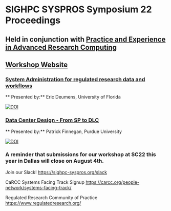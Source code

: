 # SIGHPC SYSPROS Symposium 22 Proceedings

## **Held in conjunction with [Practice and Experience in Advanced Research Computing](https://pearc.acm.org/pearc22/)**

## [Workshop Website](http://sighpc-syspros.org/symposiums/2022/)


### [System Administration for regulated research data and workflows](https://github.com/HPCSYSPROS/Symposium22/blob/main/System_administration_for_regulated_research_data_and_workflows/Deumens-PEARC22-Cybersecurity-talk.pptx)
** Presented by:** Eric Deumens, University of Florida

[![DOI](https://zenodo.org/badge/DOI/10.5281/zenodo.7020138.svg)](https://doi.org/10.5281/zenodo.7020138)

### [Data Center Design - From SP to DLC](https://github.com/HPCSYSPROS/Symposium22/blob/main/Data_Center_Design-from_SP_to_DLC/PEARC%2022%20DC%20talk.pdf)
** Presented by:** Patrick Finnegan, Purdue University

[![DOI](https://zenodo.org/badge/DOI/10.5281/zenodo.7020134.svg)](https://doi.org/10.5281/zenodo.7020134)


### A reminder that submissions for our workshop at SC22 this year in Dallas will close on August 4th.

Join our Slack! https://sighpc-syspros.org/slack

CaRCC Systems Facing Track Signup
https://carcc.org/people-network/systems-facing-track/

Regulated Research Community of Practice
https://www.regulatedresearch.org/

